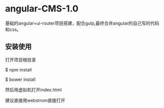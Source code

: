 angular-CMS-1.0
====================

基础的angular+ui-router项目搭建，配合gulp,最终合并angular的自己写的代码和css。

安装使用
---------------------

打开项目根目录

$ npm install

$ bower install

然后用虚拟机打开index.html

建议直接用webstrom直接打开




